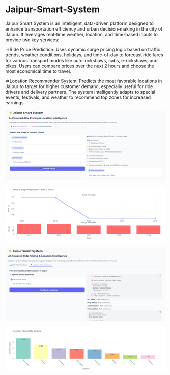 # Jaipur-Smart-System

Jaipur Smart System is an intelligent, data-driven platform designed to enhance transportation efficiency and urban decision-making in the city of Jaipur. It leverages real-time weather, location, and time-based inputs to provide two key services:

=>Ride Price Prediction:
  Uses dynamic surge pricing logic based on traffic trends, weather conditions, holidays, and time-of-day to forecast ride fares for various transport modes like auto-rickshaws, cabs, e-rickshaws, and bikes. Users     can compare prices over the next 2 hours and choose the most economical time to travel.

=>Location Recommender System:
  Predicts the most favorable locations in Jaipur to target for higher customer demand, especially useful for ride drivers and delivery partners. The system intelligently adapts to special events, festivals, and       weather to recommend top zones for increased earnings.

![Screenshot](JPS_1.png)

![Screenshot](JPS_1_plot.png)

![Screenshot](JPS_2.png)

![Screenshot](JPS_2_plot.png)





